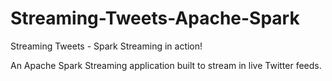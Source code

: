 # Streaming-Tweets-Apache-Spark
Streaming Tweets - Spark Streaming in action!

An Apache Spark Streaming application built to stream in live Twitter feeds. 
